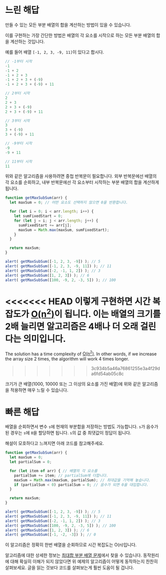 # 느린 해답

만들 수 있는 모든 부분 배열의 합을 계산하는 방법이 있을 수 있습니다.

이를 구현하는 가장 간단한 방법은 배열의 각 요소를 시작으로 하는 모든 부분 배열의 합을 계산하는 것입니다.

예를 들어 배열 `[-1, 2, 3, -9, 11]`이 있다고 합시다.

```js no-beautify
// -1부터 시작
-1
-1 + 2
-1 + 2 + 3
-1 + 2 + 3 + (-9)
-1 + 2 + 3 + (-9) + 11

// 2부터 시작
2
2 + 3
2 + 3 + (-9)
2 + 3 + (-9) + 11

// 3부터 시작
3
3 + (-9)
3 + (-9) + 11

// -9부터 시작
-9
-9 + 11

// 11부터 시작
11
```

위와 같은 알고리즘을 사용하려면 중첩 반복문이 필요합니다. 외부 반복문에선 배열의 각 요소를 순회하고, 내부 반복문에선 각 요소부터 시작하는 부분 배열의 합을 계산하게 됩니다.

```js run
function getMaxSubSum(arr) {
  let maxSum = 0; // 어떤 요소도 선택하지 않으면 0을 반환합니다.

  for (let i = 0; i < arr.length; i++) {
    let sumFixedStart = 0;
    for (let j = i; j < arr.length; j++) {
      sumFixedStart += arr[j];
      maxSum = Math.max(maxSum, sumFixedStart);
    }
  }

  return maxSum;
}

alert( getMaxSubSum([-1, 2, 3, -9]) ); // 5
alert( getMaxSubSum([-1, 2, 3, -9, 11]) ); // 11
alert( getMaxSubSum([-2, -1, 1, 2]) ); // 3
alert( getMaxSubSum([1, 2, 3]) ); // 6
alert( getMaxSubSum([100, -9, 2, -3, 5]) ); // 100
```

<<<<<<< HEAD
이렇게 구현하면 시간 복잡도가 [O(n<sup>2</sup>)](https://en.wikipedia.org/wiki/Big_O_notation)이 됩니다. 이는 배열의 크기를 2배 늘리면 알고리즘은 4배나 더 오래 걸린다는 의미입니다.
=======
The solution has a time complexity of [O(n<sup>2</sup>)](https://en.wikipedia.org/wiki/Big_O_notation). In other words, if we increase the array size 2 times, the algorithm will work 4 times longer.
>>>>>>> 3c934b5a46a76861255e3a4f29da6fd54ab05c8c

크기가 큰 배열(1000, 10000 또는 그 이상의 요소를 가진 배열)에 위와 같은 알고리즘을 적용하면 매우 느릴 수 있습니다.

# 빠른 해답

배열을 순회하면서 변수 `s`에 현재의 부분합을 저장하는 방법도 가능합니다. `s`가 음수가 된 경우는 `s`에 `0`을 할당하면 됩니다. `s`의 값 중 최댓값이 정답이 됩니다.

해설이 모호하다고 느껴지면 아래 코드를 참고해주세요.

```js run demo
function getMaxSubSum(arr) {
  let maxSum = 0;
  let partialSum = 0;

  for (let item of arr) { // 배열의 각 요소를
    partialSum += item; // partialSum에 더합니다.
    maxSum = Math.max(maxSum, partialSum); // 최대값을 기억해 놓습니다.
    if (partialSum < 0) partialSum = 0; // 음수가 되면 0을 대입합니다.
  }

  return maxSum;
}

alert( getMaxSubSum([-1, 2, 3, -9]) ); // 5
alert( getMaxSubSum([-1, 2, 3, -9, 11]) ); // 11
alert( getMaxSubSum([-2, -1, 1, 2]) ); // 3
alert( getMaxSubSum([100, -9, 2, -3, 5]) ); // 100
alert( getMaxSubSum([1, 2, 3]) ); // 6
alert( getMaxSubSum([-1, -2, -3]) ); // 0
```

이 알고리즘은 정확히 한번 배열을 순회하므로 시간 복잡도는 O(n)입니다.

알고리즘에 대한 상세한 정보는 [최대합 부분 배열 문제](http://en.wikipedia.org/wiki/Maximum_subarray_problem)에서 찾을 수 있습니다. 동작원리에 대해 확실히 이해가 되지 않았다면 위 예제의 알고리즘이 어떻게 동작하는지 찬찬히 살펴보세요. 글을 읽는 것보다 코드를 살펴보는게 훨씬 도움이 될 겁니다.
